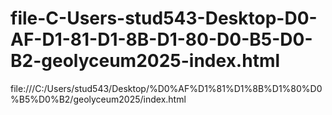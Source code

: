 # file-C-Users-stud543-Desktop-D0-AF-D1-81-D1-8B-D1-80-D0-B5-D0-B2-geolyceum2025-index.html
file:///C:/Users/stud543/Desktop/%D0%AF%D1%81%D1%8B%D1%80%D0%B5%D0%B2/geolyceum2025/index.html
